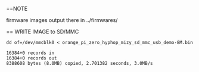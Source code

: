 ==NOTE

firmware images output there in ../firmwares/

== WRITE IMAGE to SD/MMC

    dd of=/dev/mmcblk0 < orange_pi_zero_hyphop_mizy_sd_mmc_usb_demo-8M.bin

    16384+0 records in
    16384+0 records out
    8388608 bytes (8.0MB) copied, 2.701382 seconds, 3.0MB/s



